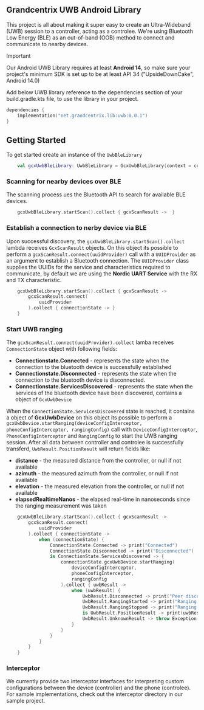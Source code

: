 ## Grandcentrix UWB Android Library
This project is all about making it super easy to create an Ultra-Wideband (UWB) session to a controller, 
acting as a controlee. We're using Bluetooth Low Energy (BLE) as an out-of-band (OOB) method to connect and communicate to nearby devices.

> [!IMPORTANT]
> Our Android UWB Library requires at least **Android 14**, so make sure your project's minimum SDK is set up to be at least API 34 ("UpsideDownCake", Android 14.0)

Add below UWB library reference to the dependencies section of your build.gradle.kts file, to use the library in your project.

```kotlin
dependencies {
    implementation("net.grandcentrix.lib:uwb:0.0.1")
}
```

## Getting Started 

To get started create an instance of the ```UwbBleLibrary```

```kotlin
    val gcxUwbBleLibrary: UwbBleLibrary = GcxUwbBleLibrary(context = context)
```
### Scanning for nearby devices over BLE

The scanning process ues the Bluetooth API to search for available BLE devices.

```kotlin
    gcxUwbBleLibrary.startScan().collect { gcxScanResult ->  }
```

### Establish a connection to nerby device via BLE 

Upon successful discovery, the ```gcxUwbBleLibrary.startScan().collect``` lambda receives ```GcxScanResult``` objects. 
On this object its possible to perform a ```gcxScanResult.connect(uuidProvider)``` call with a ```UUIDProvider``` as an argument to establish a Bluetooth connection.
The ```UUIDProvider``` class supplies the UUIDs for the service and characteristics required to communicate, by default we are using the **Nordic UART Service**
with the RX and TX characteristic.

```kotlin
    gcxUwbBleLibrary.startScan().collect { gcxScanResult ->
        gcxScanResult.connect(
            uuidProvider
        ).collect { connectionState -> }
    }
```

### Start UWB ranging

The ```gcxScanResult.connect(uuidProvider).collect``` lamba receives ```ConnectionState``` object with following fields:
- **Connectionstate.Connected** - represents the state when the connection to the bluetooth device is successfully established
- **Connectionstate.Disconnected** - represents the state when the connection to the bluetooth device is disconnected.
- **Connectionstate.ServicesDiscovered** - represents the state when the services of the bluetooth device have been discovered, contains a object of `GcxUwbDevice`
  
When the ```ConnectionState.ServicesDiscovered``` state is reached, it contains a object of **GcxUwbDevice** on this object 
its possible to perform a ```gcxUwbDevice.startRanging(deviceConfigInterceptor, phoneConfigInterceptor, rangingConfig)``` call with
```DeviceConfigInterceptor```, ```PhoneConfigInterceptor``` and ```RangingConfig```
to start the UWB ranging session. 
After all data between controller and controlee is successfully transferd, ```UwbResult.PositionResult``` will return fields like:
- **distance** - the measured distance from the controller, or null if not available
- **azimuth** - the measured azimuth from the controller, or null if not available
- **elevation** - the measured elevation from the controller, or null if not available
- **elapsedRealtimeNanos** - the elapsed real-time in nanoseconds since the ranging measurement was taken

```kotlin
    gcxUwbBleLibrary.startScan().collect { gcxScanResult ->
        gcxScanResult.connect(
            uuidProvider
        ).collect { connectionState ->
            when (connectionState) {
                ConnectionState.Connected -> print("Connected")
                ConnectionState.Disconnected -> print("Disconnected")
                is ConnectionState.ServicesDiscovered -> {
                    connectionState.gcxUwbDevice.startRanging(
                        deviceConfigInterceptor,
                        phoneConfigInterceptor,
                        rangingConfig
                    ).collect { uwbResult ->
                        when (uwbResult) {
                            UwbResult.Disconnected -> print("Peer disconnected")
                            UwbResult.RangingStarted -> print("Ranging started")
                            UwbResult.RangingStopped -> print("Ranging stopped")
                            is UwbResult.PositionResult -> print(uwbResult)
                            UwbResult.UnknownResult -> throw Exception()
                        }
                    }
                }
            }
        }
    }
```

### Interceptor

We currently provide two interceptor interfaces for interpreting custom configurations between the device (controller) and the phone (controlee). For sample implementations, check out the interceptor directory in our sample project.
